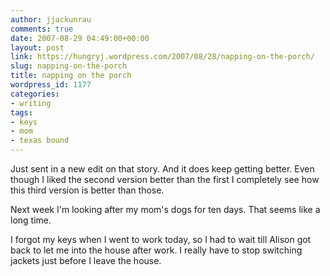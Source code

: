 ```yaml
---
author: jjackunrau
comments: true
date: 2007-08-29 04:49:00+00:00
layout: post
link: https://hungryj.wordpress.com/2007/08/28/napping-on-the-porch/
slug: napping-on-the-porch
title: napping on the porch
wordpress_id: 1177
categories:
- writing
tags:
- keys
- mom
- texas bound
---
```


Just sent in a new edit on that story.  And it does keep getting better.  Even though I liked the second version better than the first I completely see how this third version is better than those.  
  
Next week I'm looking after my mom's dogs for ten days.  That seems like a long time.  
  
I forgot my keys when I went to work today, so I had to wait till Alison got back to let me into the house after work.  I really have to stop switching jackets just before I leave the house.
